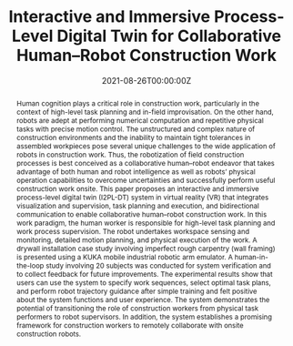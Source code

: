 ---
title: "Interactive and Immersive Process-Level Digital Twin for Collaborative Human–Robot Construction Work"

# Authors
# If you created a profile for a user (e.g. the default `admin` user), write the username (folder name) here 
# and it will be replaced with their full name and linked to their profile.
authors:
- Xi Wang
- Ci-Jyun Liang
- Carol C. Menassa
- Vineet R. Kamat

# Author notes (optional)
# author_notes:
# - "Equal contribution"
# - "Equal contribution"

date: "2021-08-26T00:00:00Z"
doi: "https://doi.org/10.1061/(ASCE)CP.1943-5487.0000988"

# Schedule page publish date (NOT publication's date).
publishDate: "2021-08-26T00:00:00Z"

# Publication type.
# Legend: 0 = Uncategorized; 1 = Conference paper; 2 = Journal article;
# 3 = Preprint / Working Paper; 4 = Report; 5 = Book; 6 = Book section;
# 7 = Thesis; 8 = Patent
publication_types: ["2"]

# Publication name and optional abbreviated publication name.
publication: In *Journal of Computing in Civil Engineering*
# publication_short: In *ICW*

abstract: Human cognition plays a critical role in construction work, particularly in the context of high-level task planning and in-field improvisation. On the other hand, robots are adept at performing numerical computation and repetitive physical tasks with precise motion control. The unstructured and complex nature of construction environments and the inability to maintain tight tolerances in assembled workpieces pose several unique challenges to the wide application of robots in construction work. Thus, the robotization of field construction processes is best conceived as a collaborative human–robot endeavor that takes advantage of both human and robot intelligence as well as robots’ physical operation capabilities to overcome uncertainties and successfully perform useful construction work onsite. This paper proposes an interactive and immersive process-level digital twin (I2PL-DT) system in virtual reality (VR) that integrates visualization and supervision, task planning and execution, and bidirectional communication to enable collaborative human–robot construction work. In this work paradigm, the human worker is responsible for high-level task planning and work process supervision. The robot undertakes workspace sensing and monitoring, detailed motion planning, and physical execution of the work. A drywall installation case study involving imperfect rough carpentry (wall framing) is presented using a KUKA mobile industrial robotic arm emulator. A human-in-the-loop study involving 20 subjects was conducted for system verification and to collect feedback for future improvements. The experimental results show that users can use the system to specify work sequences, select optimal task plans, and perform robot trajectory guidance after simple training and felt positive about the system functions and user experience. The system demonstrates the potential of transitioning the role of construction workers from physical task performers to robot supervisors. In addition, the system establishes a promising framework for construction workers to remotely collaborate with onsite construction robots.

# Summary. An optional shortened abstract.
# summary: Lorem ipsum dolor sit amet, consectetur adipiscing elit. Duis posuere tellus ac convallis placerat. Proin tincidunt magna sed ex sollicitudin condimentum.

tags: []

# Display this page in the Featured widget?
featured: false

# Custom links (uncomment lines below)
# links:
# - name: Custom Link
#   url: http://example.org

url_pdf: ''
url_code: ''
url_dataset: ''
url_poster: ''
url_project: ''
url_slides: ''
url_source: ''
url_video: ''

# Featured image
# To use, add an image named `featured.jpg/png` to your page's folder. 
# image:
#   caption: 'Image credit: [**Unsplash**](https://unsplash.com/photos/pLCdAaMFLTE)'
#   focal_point: ""
#   preview_only: false

# Associated Projects (optional).
#   Associate this publication with one or more of your projects.
#   Simply enter your project's folder or file name without extension.
#   E.g. `internal-project` references `content/project/internal-project/index.md`.
#   Otherwise, set `projects: []`.
projects: []
# Slides (optional).
#   Associate this publication with Markdown slides.
#   Simply enter your slide deck's filename without extension.
#   E.g. `slides: "example"` references `content/slides/example/index.md`.
#   Otherwise, set `slides: ""`.
slides: ""
---